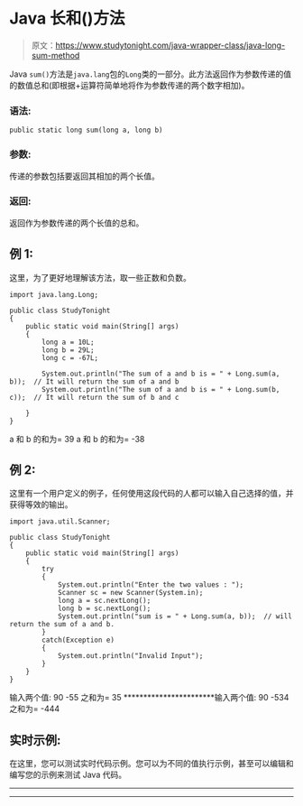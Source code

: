# Java 长和()方法

> 原文：<https://www.studytonight.com/java-wrapper-class/java-long-sum-method>

Java `sum()`方法是`java.lang`包的`Long`类的一部分。此方法返回作为参数传递的值的数值总和(即根据+运算符简单地将作为参数传递的两个数字相加)。

### 语法:

```
public static long sum(long a, long b) 
```

### 参数:

传递的参数包括要返回其相加的两个长值。

### 返回:

返回作为参数传递的两个长值的总和。

## 例 1:

这里，为了更好地理解该方法，取一些正数和负数。

```
import java.lang.Long;

public class StudyTonight
{  
    public static void main(String[] args) 
    {          
        long a = 10L;  
        long b = 29L;  
        long c = -67L;

        System.out.println("The sum of a and b is = " + Long.sum(a, b));  // It will return the sum of a and b
        System.out.println("The sum of a and b is = " + Long.sum(b, c));  // It will return the sum of b and c

    }      
}
```

a 和 b 的和为= 39
a 和 b 的和为= -38

## 例 2:

这里有一个用户定义的例子，任何使用这段代码的人都可以输入自己选择的值，并获得等效的输出。

```
import java.util.Scanner;  

public class StudyTonight
{  
	public static void main(String[] args) 
	{  
		try
		{
			System.out.println("Enter the two values : ");  
			Scanner sc = new Scanner(System.in);  
			long a = sc.nextLong();  
			long b = sc.nextLong();  
			System.out.println("sum is = " + Long.sum(a, b));  // will return the sum of a and b. 
		}
		catch(Exception e)
		{
			System.out.println("Invalid Input");
		}
	}  
}
```

输入两个值:
90 -55
之和为= 35
***********************输入两个值:
90 -534
之和为= -444

## 实时示例:

在这里，您可以测试实时代码示例。您可以为不同的值执行示例，甚至可以编辑和编写您的示例来测试 Java 代码。

* * *

* * *